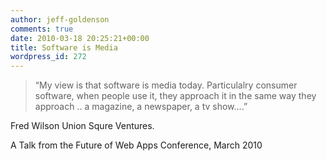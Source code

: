 ```yaml
---
author: jeff-goldenson
comments: true
date: 2010-03-18 20:25:21+00:00
title: Software is Media
wordpress_id: 272
---
```


> “My view is that software is media today.  Particulalry consumer software, when people use it,  they approach it in the same way they approach .. a magazine, a newspaper, a tv show….”

Fred Wilson
Union Squre Ventures.

A Talk from the Future of Web Apps Conference, March 2010
